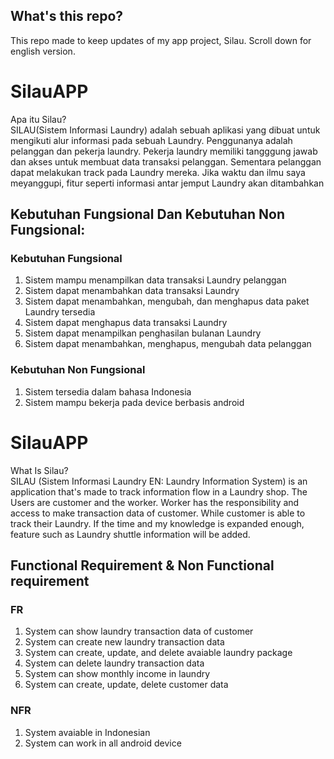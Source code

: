 ## What's this repo?
This repo made to keep updates of my app project, Silau.
Scroll down for english version.

# SilauAPP
Apa itu Silau?\
SILAU(Sistem Informasi Laundry) adalah sebuah aplikasi yang dibuat untuk mengikuti alur informasi pada sebuah Laundry. Penggunanya adalah pelanggan dan pekerja laundry. Pekerja laundry memiliki tangggung jawab dan akses untuk membuat data transaksi pelanggan. Sementara pelanggan dapat melakukan track pada Laundry mereka. Jika waktu dan ilmu saya meyanggupi, fitur seperti informasi antar jemput Laundry akan ditambahkan

## Kebutuhan Fungsional Dan Kebutuhan Non Fungsional:
### Kebutuhan Fungsional 
1. Sistem mampu menampilkan data transaksi Laundry pelanggan
2. Sistem dapat menambahkan data transaksi Laundry
3. Sistem dapat menambahkan, mengubah, dan menghapus data paket Laundry tersedia
4. Sistem dapat menghapus data transaksi Laundry
5. Sistem dapat menampilkan penghasilan bulanan Laundry
6. Sistem dapat menambahkan, menghapus, mengubah data pelanggan

### Kebutuhan Non Fungsional
1. Sistem tersedia dalam bahasa Indonesia
2. Sistem mampu bekerja pada device berbasis android

# SilauAPP
What Is Silau?\
SILAU (Sistem Informasi Laundry EN: Laundry Information System) is an application that's made to track information flow in a Laundry shop. The Users are customer and the worker. Worker has the responsibility and access to make transaction data of customer. While customer is able to track their Laundry. If the time and my knowledge is expanded enough, feature such as Laundry shuttle information will be added.

## Functional Requirement & Non Functional requirement 
### FR
1. System can show laundry transaction data of customer 
2. System can create new laundry transaction data
3. System can create, update, and delete avaiable laundry package
4. System can delete laundry transaction data
5. System can show monthly income in laundry
6. System can create, update, delete customer data

### NFR
1. System avaiable in Indonesian
2. System can work in all android device
